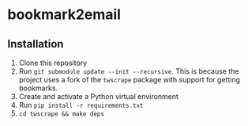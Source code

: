 # bookmark2email

## Installation

1. Clone this repository
2. Run `git submodule update --init --recursive`. This is because the project uses a fork of the `twscrape` package with support for getting bookmarks.
3. Create and activate a Python virtual environment
4. Run `pip install -r requirements.txt`
5. `cd twscrape && make deps`
